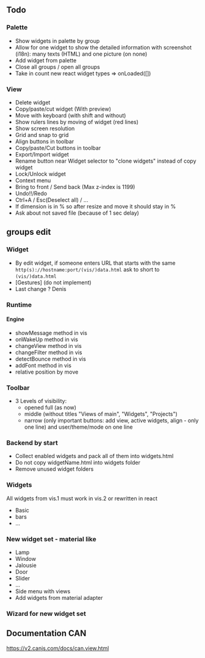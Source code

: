 ## Todo

### Palette
- Show widgets in palette by group
- Allow for one widget to show the detailed information with screenshot (i18n): many texts (HTML) and one picture (on none)
- Add widget from palette
- Close all groups / open all groups
- Take in count new react widget types => onLoaded([])

### View
- Delete widget
- Copy/paste/cut widget (With preview)
- Move with keyboard (with shift and without)
- Show rulers lines by moving of widget (red lines)
- Show screen resolution
- Grid and snap to grid
- Align buttons in toolbar
- Copy/paste/Cut buttons in toolbar
- Export/Import widget
- Rename button near Widget selector to "clone widgets" instead of copy widget
- Lock/Unlock widget
- Context menu
- Bring to front / Send back (Max z-index is 1199)
- Undo!!/Redo
- Ctrl+A / Esc(Deselect all) / ...
- If dimension is in % so after resize and move it should stay in %
- Ask about not saved file (because of 1 sec delay)

## groups edit


### Widget
- By edit widget, if someone enters URL that starts with the same `http(s)://hostname:port/(vis/)data.html` ask to short to `(vis/)data.html`
- [Gestures] (do not implement)
- Last change ? Denis

### Runtime
#### Engine
- showMessage method in vis
- onWakeUp method in vis
- changeView method in vis
- changeFilter method in vis
- detectBounce method in vis
- addFont method in vis
- relative position by move

### Toolbar
- 3 Levels of visibility:
    - opened full (as now)
    - middle (without titles "Views of main", "Widgets", "Projects")
    - narrow (only important buttons: add view, active widgets, align - only one line) and user/theme/mode on one line

### Backend by start
- Collect enabled widgets and pack all of them into widgets.html
- Do not copy widgetName.html into widgets folder
- Remove unused widget folders

### Widgets
All widgets from vis.1 must work in vis.2 or rewritten in react
- Basic
- bars
- ...

### New widget set - material like
- Lamp
- Window
- Jalousie
- Door
- Slider
- ...
- Side menu with views
- Add widgets from material adapter

### Wizard for new widget set


## Documentation CAN
https://v2.canjs.com/docs/can.view.html